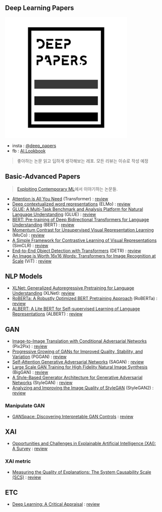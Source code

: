 ## Deep Learning Papers

![logo](/asset/logo.png)

- insta : [@deep_papers](https://www.instagram.com/deep_papers/)
- fb : [AI.Lookbook](https://www.facebook.com/AI.Lookbook)
 
> 좋아하는 논문 읽고 딥하게 생각해보는 레포. 모든 리뷰는 이슈로 작성 예정

## Basic-Advanced Papers

> [Exploiting Contemporary ML](https://wonjae.kim/blog/2021/Exploiting_Contemporary_ML/)에서 이야기하는 논문들.

- [Attention is All You Need](https://arxiv.org/abs/1706.03762) (Transformer) : [review](https://github.com/subinium/Deep-Papers/issues/1)
- [Deep contextualized word representations](https://arxiv.org/abs/1802.05365) (ELMo) : [review](https://github.com/subinium/Deep-Papers/issues/2)
- [GLUE: A Multi-Task Benchmark and Analysis Platform for Natural Language Understanding](https://arxiv.org/abs/1804.07461) (GLUE) : [review](https://github.com/subinium/Deep-Papers/issues/3)
- [BERT: Pre-training of Deep Bidirectional Transformers for Language Understanding](https://arxiv.org/abs/1810.04805) (BERT) : [review](https://github.com/subinium/Deep-Papers/issues/4)
- [Momentum Contrast for Unsupervised Visual Representation Learning](https://arxiv.org/abs/1911.05722) (MoCo) : [review](https://github.com/subinium/Deep-Papers/issues/5)
- [A Simple Framework for Contrastive Learning of Visual Representations](https://arxiv.org/abs/2002.05709) (SimCLR) : [review](https://github.com/subinium/Deep-Papers/issues/6)
- [End-to-End Object Detection with Transformers](https://arxiv.org/abs/2005.12872) (DETR) : [review](https://github.com/subinium/Deep-Papers/issues/7)
- [An Image is Worth 16x16 Words: Transformers for Image Recognition at Scale](https://arxiv.org/abs/2010.11929) (ViT) : [review](https://github.com/subinium/Deep-Papers/issues/8)

## NLP Models

- [XLNet: Generalized Autoregressive Pretraining for Language Understanding](https://arxiv.org/abs/1906.08237) (XLNet): [review](https://github.com/subinium/Deep-Papers/issues/9)
- [RoBERTa: A Robustly Optimized BERT Pretraining Approach](https://arxiv.org/abs/1907.11692) (RoBERTa) : [review](https://github.com/subinium/Deep-Papers/issues/10)
- [ALBERT: A Lite BERT for Self-supervised Learning of Language Representations](https://arxiv.org/abs/1909.11942) (ALBERT) : [review](https://github.com/subinium/Deep-Papers/issues/10)

## GAN

- [Image-to-Image Translation with Conditional Adversarial Networks](https://arxiv.org/abs/1611.07004) (Pix2Pix) : [review](https://github.com/subinium/Deep-Papers/issues/32)
- [Progressive Growing of GANs for Improved Quality, Stability, and Variation](https://arxiv.org/abs/1710.10196) (PGGAN) : [review](https://github.com/subinium/Deep-Papers/issues/29)
- [Self-Attention Generative Adversarial Networks](https://arxiv.org/abs/1805.08318) (SAGAN) : [review](https://github.com/subinium/Deep-Papers/issues/36) 
- [Large Scale GAN Training for High Fidelity Natural Image Synthesis](https://arxiv.org/abs/1809.11096) (BigGAN) : [review](https://github.com/subinium/Deep-Papers/issues/35)
- [A Style-Based Generator Architecture for Generative Adversarial Networks](https://arxiv.org/abs/1812.04948) (StyleGAN) : [review](https://github.com/subinium/Deep-Papers/issues/28)
- [Analyzing and Improving the Image Quality of StyleGAN](https://arxiv.org/abs/1912.04958) (StyleGAN2) : [review](https://github.com/subinium/Deep-Papers/issues/30)

### Manipulate GAN

- [GANSpace: Discovering Interpretable GAN Controls](https://arxiv.org/abs/2004.02546) : [review](https://github.com/subinium/Deep-Papers/issues/38)

## XAI

- [Opportunities and Challenges in Explainable Artificial Intelligence (XAI): A Survey](https://arxiv.org/pdf/2006.11371.pdf) : [review](https://github.com/subinium/Deep-Papers/issues/14)

### XAI metric

- [Measuring the Quality of Explanations: The System Causability Scale (SCS)](https://arxiv.org/pdf/1912.09024.pdf) : [review](https://github.com/subinium/Deep-Papers/issues/19)

## ETC 

- [Deep Learning: A Critical Appraisal](https://arxiv.org/pdf/1801.00631.pdf) : [review](https://github.com/subinium/Deep-Papers/issues/26)
